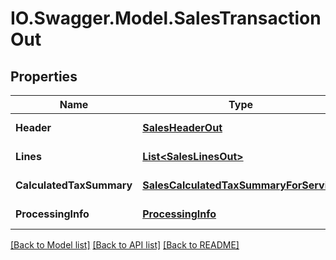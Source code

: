 # IO.Swagger.Model.SalesTransactionOut
## Properties

Name | Type | Description | Notes
------------ | ------------- | ------------- | -------------
**Header** | [**SalesHeaderOut**](SalesHeaderOut.md) |  | [default to null]
**Lines** | [**List&lt;SalesLinesOut&gt;**](SalesLinesOut.md) |  | [default to null]
**CalculatedTaxSummary** | [**SalesCalculatedTaxSummaryForService**](SalesCalculatedTaxSummaryForService.md) |  | [default to null]
**ProcessingInfo** | [**ProcessingInfo**](ProcessingInfo.md) |  | [default to null]

[[Back to Model list]](../README.md#documentation-for-models) [[Back to API list]](../README.md#documentation-for-api-endpoints) [[Back to README]](../README.md)

